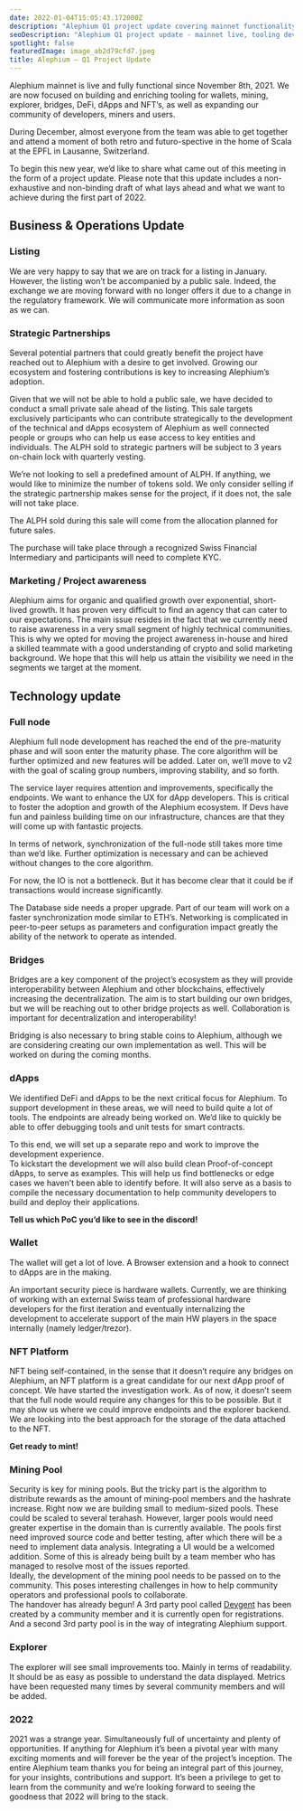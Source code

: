 ```yaml
---
date: 2022-01-04T15:05:43.172000Z
description: "Alephium Q1 project update covering mainnet functionality, tooling development for wallets, mining, explorer, bridges, DeFi, dApps, and NFT expansion."
seoDescription: "Alephium Q1 project update - mainnet live, tooling development for wallets, mining, explorer, bridges, DeFi, dApps, NFTs. Blockchain ecosystem growth."
spotlight: false
featuredImage: image_ab2d79cfd7.jpeg
title: Alephium — Q1 Project Update
---
```


Alephium mainnet is live and fully functional since November 8th, 2021. We are now focused on building and enriching tooling for wallets, mining, explorer, bridges, DeFi, dApps and NFT’s, as well as expanding our community of developers, miners and users.

During December, almost everyone from the team was able to get together and attend a moment of both retro and futuro-spective in the home of Scala at the EPFL in Lausanne, Switzerland.

To begin this new year, we’d like to share what came out of this meeting in the form of a project update. Please note that this update includes a non-exhaustive and non-binding draft of what lays ahead and what we want to achieve during the first part of 2022.

## Business & Operations Update

### Listing

We are very happy to say that we are on track for a listing in January. However, the listing won’t be accompanied by a public sale. Indeed, the exchange we are moving forward with no longer offers it due to a change in the regulatory framework. We will communicate more information as soon as we can.

### Strategic Partnerships

Several potential partners that could greatly benefit the project have reached out to Alephium with a desire to get involved. Growing our ecosystem and fostering contributions is key to increasing Alephium’s adoption.

Given that we will not be able to hold a public sale, we have decided to conduct a small private sale ahead of the listing. This sale targets exclusively participants who can contribute strategically to the development of the technical and dApps ecosystem of Alephium as well connected people or groups who can help us ease access to key entities and individuals. The ALPH sold to strategic partners will be subject to 3 years on-chain lock with quarterly vesting.

We’re not looking to sell a predefined amount of ALPH. If anything, we would like to minimize the number of tokens sold. We only consider selling if the strategic partnership makes sense for the project, if it does not, the sale will not take place.

The ALPH sold during this sale will come from the allocation planned for future sales.

The purchase will take place through a recognized Swiss Financial Intermediary and participants will need to complete KYC.

### Marketing / Project awareness

Alephium aims for organic and qualified growth over exponential, short-lived growth. It has proven very difficult to find an agency that can cater to our expectations. The main issue resides in the fact that we currently need to raise awareness in a very small segment of highly technical communities. This is why we opted for moving the project awareness in-house and hired a skilled teammate with a good understanding of crypto and solid marketing background. We hope that this will help us attain the visibility we need in the segments we target at the moment.

## Technology update

### Full node

Alephium full node development has reached the end of the pre-maturity phase and will soon enter the maturity phase. The core algorithm will be further optimized and new features will be added. Later on, we’ll move to v2 with the goal of scaling group numbers, improving stability, and so forth.

The service layer requires attention and improvements, specifically the endpoints. We want to enhance the UX for dApp developers. This is critical to foster the adoption and growth of the Alephium ecosystem. If Devs have fun and painless building time on our infrastructure, chances are that they will come up with fantastic projects.

In terms of network, synchronization of the full-node still takes more time than we’d like. Further optimization is necessary and can be achieved without changes to the core algorithm.

For now, the IO is not a bottleneck. But it has become clear that it could be if transactions would increase significantly.

The Database side needs a proper upgrade. Part of our team will work on a faster synchronization mode similar to ETH’s. Networking is complicated in peer-to-peer setups as parameters and configuration impact greatly the ability of the network to operate as intended.

### Bridges

Bridges are a key component of the project’s ecosystem as they will provide interoperability between Alephium and other blockchains, effectively increasing the decentralization. The aim is to start building our own bridges, but we will be reaching out to other bridge projects as well. Collaboration is important for decentralization and interoperability!

Bridging is also necessary to bring stable coins to Alephium, although we are considering creating our own implementation as well. This will be worked on during the coming months.

### dApps

We identified DeFi and dApps to be the next critical focus for Alephium. To support development in these areas, we will need to build quite a lot of tools. The endpoints are already being worked on. We’d like to quickly be able to offer debugging tools and unit tests for smart contracts.

To this end, we will set up a separate repo and work to improve the development experience.   
To kickstart the development we will also build clean Proof-of-concept dApps, to serve as examples. This will help us find bottlenecks or edge cases we haven’t been able to identify before. It will also serve as a basis to compile the necessary documentation to help community developers to build and deploy their applications.

**Tell us which PoC you’d like to see in the discord!**

### Wallet

The wallet will get a lot of love. A Browser extension and a hook to connect to dApps are in the making.

An important security piece is hardware wallets. Currently, we are thinking of working with an external Swiss team of professional hardware developers for the first iteration and eventually internalizing the development to accelerate support of the main HW players in the space internally (namely ledger/trezor).

### NFT Platform

NFT being self-contained, in the sense that it doesn’t require any bridges on Alephium, an NFT platform is a great candidate for our next dApp proof of concept. We have started the investigation work. As of now, it doesn’t seem that the full node would require any changes for this to be possible. But it may show us where we could improve endpoints and the explorer backend. We are looking into the best approach for the storage of the data attached to the NFT.

**Get ready to mint!**

### Mining Pool

Security is key for mining pools. But the tricky part is the algorithm to distribute rewards as the amount of mining-pool members and the hashrate increase. Right now we are building small to medium-sized pools. These could be scaled to several terahash. However, larger pools would need greater expertise in the domain than is currently available. The pools first need improved source code and better testing, after which there will be a need to implement data analysis. Integrating a UI would be a welcomed addition. Some of this is already being built by a team member who has managed to resolve most of the issues reported.   
Ideally, the development of the mining pool needs to be passed on to the community. This poses interesting challenges in how to help community operators and professional pools to collaborate.   
The handover has already begun! A 3rd party pool called [Devgent](https://pool.devgent.net/) has been created by a community member and it is currently open for registrations. And a second 3rd party pool is in the way of integrating Alephium support.

### Explorer

The explorer will see small improvements too. Mainly in terms of readability. It should be as easy as possible to understand the data displayed. Metrics have been requested many times by several community members and will be added.

### 2022

2021 was a strange year. Simultaneously full of uncertainty and plenty of opportunities. If anything for Alephium it’s been a pivotal year with many exciting moments and will forever be the year of the project’s inception. The entire Alephium team thanks you for being an integral part of this journey, for your insights, contributions and support. It’s been a privilege to get to learn from the community and we’re looking forward to seeing the goodness that 2022 will bring to the stack.
